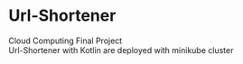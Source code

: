 # Url-Shortener
Cloud Computing Final Project \
Url-Shortener with Kotlin are deployed with minikube cluster

